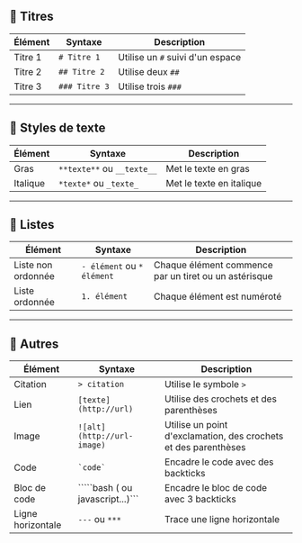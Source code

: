 ## 🔹 Titres

| **Élément** | **Syntaxe** | **Description** |
|------------|---------|---------|
| Titre 1 | `# Titre 1` | Utilise un `#` suivi d'un espace |
| Titre 2 | `## Titre 2` | Utilise deux `##` |
| Titre 3 | `### Titre 3` | Utilise trois `###` | 


---

## 🔹 Styles de texte

| **Élément** | **Syntaxe** | **Description** |
|------------|---------|---------|
| Gras | `**texte**` ou `__texte__` | Met le texte en gras |
| Italique | `*texte*` ou `_texte_` | Met le texte en italique | 


---

## 🔹 Listes

| **Élément** | **Syntaxe** | **Description** |
|------------|---------|---------|
| Liste non ordonnée | `- élément` ou `* élément` | Chaque élément commence par un tiret ou un astérisque |
| Liste ordonnée | `1. élément` | Chaque élément est numéroté | 


---

## 🔹 Autres

| **Élément** | **Syntaxe** | **Description** |
|------------|---------|---------|
| Citation | `> citation` | Utilise le symbole `>` |
| Lien | `[texte](http://url)` | Utilise des crochets et des parenthèses |
| Image | `![alt](http://url-image)` | Utilise un point d'exclamation, des crochets et des parenthèses |
| Code | `` `code` `` | Encadre le code avec des backticks |
| Bloc de code | `````bash ( ou javascript...)``` | Encadre le bloc de code avec 3 backticks |
| Ligne horizontale | `---` ou `***` | Trace une ligne horizontale | 